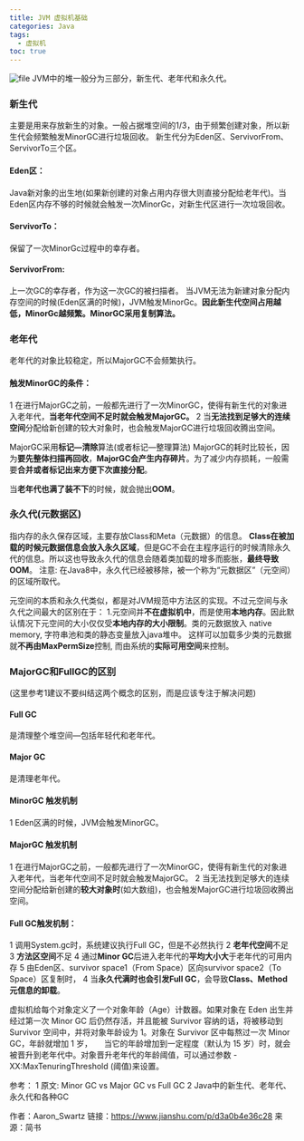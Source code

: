 ```yaml
---
title: JVM 虚拟机基础
categories: Java
tags: 
  - 虚拟机
toc: true 
---
```


![file](http://img.ron.zone/oneblog/article/20210323010135389.png)
JVM中的堆一般分为三部分，新生代、老年代和永久代。

### 新生代

主要是用来存放新生的对象。一般占据堆空间的1/3，由于频繁创建对象，所以新生代会频繁触发MinorGC进行垃圾回收。
新生代分为Eden区、ServivorFrom、ServivorTo三个区。

#### Eden区：

Java新对象的出生地(如果新创建的对象占用内存很大则直接分配给老年代)。当Eden区内存不够的时候就会触发一次MinorGc，对新生代区进行一次垃圾回收。

#### ServivorTo：

保留了一次MinorGc过程中的幸存者。

#### ServivorFrom: 

上一次GC的幸存者，作为这一次GC的被扫描者。
当JVM无法为新建对象分配内存空间的时候(Eden区满的时候)，JVM触发MinorGc。**因此新生代空间占用越低，MinorGc越频繁。MinorGC采用复制算法。**

### 老年代

老年代的对象比较稳定，所以MajorGC不会频繁执行。

#### 触发MinorGC的条件：

1 在进行MajorGC之前，一般都先进行了一次MinorGC，使得有新生代的对象进入老年代，**当老年代空间不足时就会触发MajorGC。**
2 当**无法找到足够大的连续空间**分配给新创建的较大对象时，也会触发MajorGC进行垃圾回收腾出空间。

MajorGC采用**标记—清除**算法(或者标记—整理算法)
MajorGC的耗时比较长，因为**要先整体扫描再回收**，**MajorGC会产生内存碎片**。为了减少内存损耗，一般需要**合并或者标记出来方便下次直接分配**。

当**老年代也满了装不下**的时候，就会抛出**OOM**。

### 永久代(元数据区)

指内存的永久保存区域，主要存放Class和Meta（元数据）的信息。
**Class在被加载的时候元数据信息会放入永久区域**，但是GC不会在主程序运行的时候清除永久代的信息。所以这也导致永久代的信息会随着类加载的增多而膨胀，**最终导致OOM**。
注意: 在Java8中，永久代已经被移除，被一个称为“元数据区”（元空间）的区域所取代。

元空间的本质和永久代类似，都是对JVM规范中方法区的实现。不过元空间与永久代之间最大的区别在于：
1.元空间并**不在虚拟机中**，而是使用**本地内存**。因此默认情况下元空间的大小仅仅受**本地内存的大小限制**。类的元数据放入 native memory, 字符串池和类的静态变量放入java堆中。 这样可以加载多少类的元数据就**不再由MaxPermSize**控制, 而由系统的**实际可用空间**来控制。

### MajorGC和FullGC的区别

(这里参考1建议不要纠结这两个概念的区别，而是应该专注于解决问题)

#### Full GC 

是清理整个堆空间—包括年轻代和老年代。

#### Major GC 

是清理老年代。

#### MinorGC 触发机制

1 Eden区满的时候，JVM会触发MinorGC。

#### MajorGC 触发机制

1 在进行MajorGC之前，一般都先进行了一次MinorGC，使得有新生代的对象进入老年代，当老年代空间不足时就会触发MajorGC。
2 当无法找到足够大的连续空间分配给新创建的**较大对象时**(如大数组)，也会触发MajorGC进行垃圾回收腾出空间。

#### Full GC触发机制：

1 调用System.gc时，系统建议执行Full GC，但是不必然执行
2 **老年代空间**不足
3 **方法区空间**不足
4 通过**Minor GC**后进入老年代的**平均大小大**于老年代的可用内存
5 由Eden区、survivor space1（From Space）区向survivor space2（To Space）区复制时，
4 当**永久代满时也会引发Full GC**，会导致**Class、Method元信息的卸载**。

虚拟机给每个对象定义了一个对象年龄（Age）计数器。如果对象在 Eden 出生并经过第一次 Minor GC 后仍然存活，并且能被 Survivor 容纳的话，将被移动到 Survivor 空间中，并将对象年龄设为 1。对象在 Survivor 区中每熬过一次 Minor GC，年龄就增加 1 岁，　　当它的年龄增加到一定程度（默认为 15 岁）时，就会被晋升到老年代中。对象晋升老年代的年龄阈值，可以通过参数 -XX:MaxTenuringThreshold (阈值)来设置。

参考：
1 原文: Minor GC vs Major GC vs Full GC
2 Java中的新生代、老年代、永久代和各种GC

作者：Aaron_Swartz
链接：https://www.jianshu.com/p/d3a0b4e36c28
来源：简书


# 